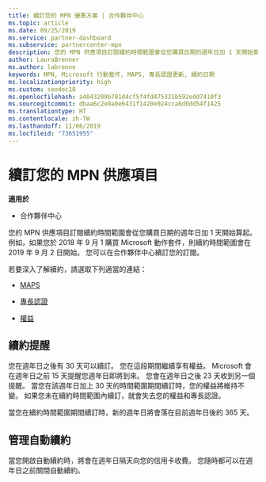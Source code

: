 ```yaml
---
title: 續訂您的 MPN 優惠方案 | 合作夥伴中心
ms.topic: article
ms.date: 09/25/2019
ms.service: partner-dashboard
ms.subservice: partnercenter-mpn
description: 您的 MPN 供應項目訂閱續約時間範圍會從您購買日期的週年日加 1 天開始算起。
author: LauraBrenner
ms.author: labrenne
keywords: MPN, Microsoft 行動套件, MAPS, 專長認證更新, 續約日期
ms.localizationpriority: high
ms.custom: seodec18
ms.openlocfilehash: a4043209b701d4cf5f4fd475321b592edd7410f3
ms.sourcegitcommit: dbaa6c2e8a0e6431f1420e024cca6d0dd54f1425
ms.translationtype: HT
ms.contentlocale: zh-TW
ms.lasthandoff: 11/06/2019
ms.locfileid: "73651955"
---
```

# <a name="renew-your-mpn-offers"></a>續訂您的 MPN 供應項目

**適用於**

- 合作夥伴中心

您的 MPN 供應項目訂閱續約時間範圍會從您購買日期的週年日加 1 天開始算起。 例如，如果您於 2018 年 9 月 1 購買 Microsoft 動作套件，則續約時間範圍會在 2019 年 9 月 2 日開始。 您可以在合作夥伴中心續訂您的訂閱。

若要深入了解續約，請選取下列適當的連結：

- [MAPS](mpn-get-action-pack.md)

- [專長認證](learn-about-competencies.md)

- [權益](manage-your-partner-network-benefits.md)

## <a name="renewal-reminders"></a>續約提醒

您在週年日之後有 30 天可以續訂。 您在這段期間繼續享有權益。 Microsoft 會在週年日之前 15 天提醒您週年日即將到來。 您會在週年日之後 23 天收到另一個提醒。 當您在該週年日加上 30 天的時間範圍期間續訂時，您的權益將維持不變。 如果您未在續約時間範圍內續訂，就會失去您的權益和專長認證。

當您在續約時間範圍期間續訂時，新的週年日將會落在目前週年日後的 365 天。

## <a name="manage-auto-renewal"></a>管理自動續約

當您開啟自動續約時，將會在週年日隔天向您的信用卡收費。 您隨時都可以在週年日之前關閉自動續約。
